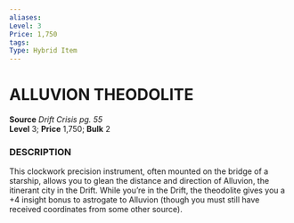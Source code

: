 ```yaml
---
aliases: 
Level: 3
Price: 1,750
tags: 
Type: Hybrid Item
---
```

# ALLUVION THEODOLITE
**Source** _Drift Crisis pg. 55_  
**Level** 3; **Price** 1,750; **Bulk** 2

### DESCRIPTION

This clockwork precision instrument, often mounted on the bridge of a starship, allows you to glean the distance and direction of Alluvion, the itinerant city in the Drift. While you’re in the Drift, the theodolite gives you a +4 insight bonus to astrogate to Alluvion (though you must still have received coordinates from some other source).